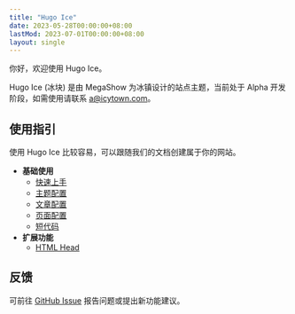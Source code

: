 ```yaml
---
title: "Hugo Ice"
date: 2023-05-28T00:00:00+08:00
lastMod: 2023-07-01T00:00:00+08:00
layout: single
---
```


你好，欢迎使用 Hugo Ice。

Hugo Ice (冰块) 是由 MegaShow 为冰镇设计的站点主题，当前处于 Alpha 开发阶段，如需使用请联系 a@icytown.com。

## 使用指引

使用 Hugo Ice 比较容易，可以跟随我们的文档创建属于你的网站。

- **基础使用**
  - [快速上手](getting-started/)
  - [主题配置](theme-config/)
  - [文章配置](front-matter/)
  - [页面配置](pages/)
  - [短代码](shortcodes/)
- **扩展功能**
  - [HTML Head](html-head/)

## 反馈

可前往 [GitHub Issue](https://github.com/MegaShow/hugo-ice/issues/new/choose) 报告问题或提出新功能建议。
